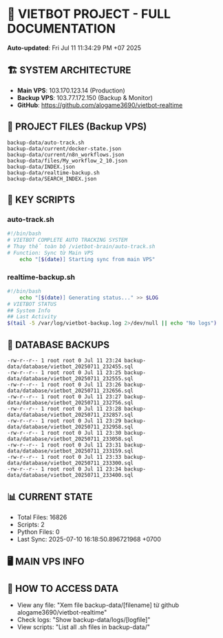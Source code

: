 # 🤖 VIETBOT PROJECT - FULL DOCUMENTATION
**Auto-updated**: Fri Jul 11 11:34:29 PM +07 2025

## 🏗️ SYSTEM ARCHITECTURE
- **Main VPS**: 103.170.123.14 (Production)
- **Backup VPS**: 103.77.172.150 (Backup & Monitor)
- **GitHub**: https://github.com/alogame3690/vietbot-realtime

## 📁 PROJECT FILES (Backup VPS)
```
backup-data/auto-track.sh
backup-data/current/docker-state.json
backup-data/current/n8n_workflows.json
backup-data/files/My_workflow_2_10.json
backup-data/INDEX.json
backup-data/realtime-backup.sh
backup-data/SEARCH_INDEX.json
```

## 🔧 KEY SCRIPTS
### auto-track.sh
```bash
#!/bin/bash
# VIETBOT COMPLETE AUTO TRACKING SYSTEM
# Thay thế toàn bộ /vietbot-brain/auto-track.sh
# Function: Sync từ Main VPS
    echo "[$(date)] Starting sync from main VPS"
```
### realtime-backup.sh
```bash
#!/bin/bash
    echo "[$(date)] Generating status..." >> $LOG
# VIETBOT STATUS
## System Info
## Last Activity
$(tail -5 /var/log/vietbot-backup.log 2>/dev/null || echo "No logs")
```

## 💾 DATABASE BACKUPS
```
-rw-r--r-- 1 root root 0 Jul 11 23:24 backup-data/database/vietbot_20250711_232455.sql
-rw-r--r-- 1 root root 0 Jul 11 23:25 backup-data/database/vietbot_20250711_232555.sql
-rw-r--r-- 1 root root 0 Jul 11 23:26 backup-data/database/vietbot_20250711_232656.sql
-rw-r--r-- 1 root root 0 Jul 11 23:27 backup-data/database/vietbot_20250711_232756.sql
-rw-r--r-- 1 root root 0 Jul 11 23:28 backup-data/database/vietbot_20250711_232857.sql
-rw-r--r-- 1 root root 0 Jul 11 23:29 backup-data/database/vietbot_20250711_232958.sql
-rw-r--r-- 1 root root 0 Jul 11 23:30 backup-data/database/vietbot_20250711_233058.sql
-rw-r--r-- 1 root root 0 Jul 11 23:31 backup-data/database/vietbot_20250711_233159.sql
-rw-r--r-- 1 root root 0 Jul 11 23:33 backup-data/database/vietbot_20250711_233300.sql
-rw-r--r-- 1 root root 0 Jul 11 23:34 backup-data/database/vietbot_20250711_233400.sql
```

## 📊 CURRENT STATE
- Total Files: 16826
- Scripts: 2
- Python Files: 0
- Last Sync: 2025-07-10 16:18:50.896721968 +0700

## 🖥️ MAIN VPS INFO


## 🚨 HOW TO ACCESS DATA
- View any file: "Xem file backup-data/[filename] từ github alogame3690/vietbot-realtime"
- Check logs: "Show backup-data/logs/[logfile]"
- View scripts: "List all .sh files in backup-data/"
